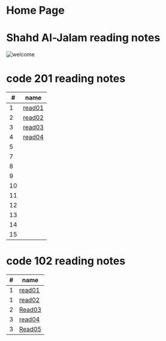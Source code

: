 # **Home Page** #
# **Shahd Al-Jalam reading notes**

![welcome](https://th.bing.com/th/id/OIP.whdyzfExKrmTmIADCXhNPQHaCh?w=350&h=119&c=7&o=5&dpr=1.25&pid=1.7)

# code 201 reading notes #

#|name|
|---|----|
1|[read01](read01.md)|
2|[read02](class201read02.md)|
3|[read03](class201read03.md)|
4|[read04](class201read04.md)|
5||
7||
8||
9||
10||
11||
12||
13||
14||
15||

# code 102 reading notes #


#|name
|---|---|
1|[read01](read102.md)
1|[read02](https://shahdaljalam.github.io/reading-notes/read102)
2|[Read03](https://shahdaljalam.github.io/reading-notes/Read03)
3|[read04](/mnt/c/Users/STUDENT/desktop/amman-102d27/reading-notes/read04.md)
3|[Read05](https://shahdaljalam.github.io/reading-notes/read05)